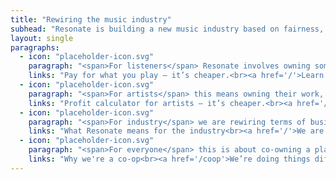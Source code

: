 ```yaml
---
title: "Rewiring the music industry"
subhead: "Resonate is building a new music industry based on fairness, transparency and cooperation."
layout: single
paragraphs:
  - icon: "placeholder-icon.svg"
    paragraph: "<span>For listeners</span> Resonate involves owning something of real value in a digital economy. It’s also about a shift away ‘passive’ consumption, towards a new mode of discovering and engaging."
    links: "Pay for what you play – it’s cheaper.<br><a href='/'>Learn more about pricing</a>"
  - icon: "placeholder-icon.svg"
    paragraph: "<span>For artists</span> this means owning their work, and owning their networks. Resonate is about fairness and control; we allow creators to set the terms on which to distribute their art."
    links: "Profit calculator for artists – it’s cheaper.<br><a href='/'>Learn how you'll earn with Resonate</a> Blockchain fro DJs and producers<br><a href='/'>Lean more</a>"
  - icon: "placeholder-icon.svg"
    paragraph: "<span>For industry</span> we are rewiring terms of business, transforming an industry that’s currently based on exclusivity and inequity into one based on openness, transparency, and collaboration."
    links: "What Resonate means for the industry<br><a href='/'>We are transforming the music industry, everyone’s invited</a>"
  - icon: "placeholder-icon.svg"
    paragraph: "<span>For everyone</span> this is about co-owning a platform. We think that this one-member, one-vote system gives everyone a voice, and supports the community in a crucial way."
    links: "Why we're a co-op<br><a href='/coop'>We’re doing things differently — learn more</a>"
---
```

